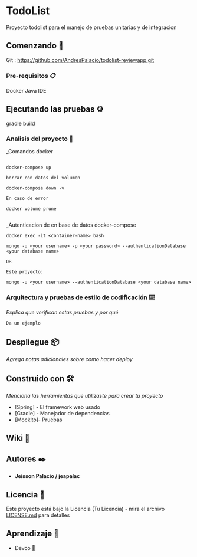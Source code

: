 # TodoList

Proyecto todolist para el manejo de pruebas unitarias y de integracion 

## Comenzando 🚀

Git : 
https://github.com/AndresPalacio/todolist-reviewapp.git



### Pre-requisitos 📋

Docker 
Java
IDE


## Ejecutando las pruebas ⚙️

gradle build 

### Analisis del proyecto 🔩

_Comandos docker 

```

docker-compose up 

borrar con datos del volumen 

docker-compose down -v 

En caso de error

docker volume prune 


```

_Autenticacion de en base de datos docker-compose 

```
docker exec -it <container-name> bash

mongo -u <your username> -p <your password> --authenticationDatabase <your database name>

OR

Este proyecto:

mongo -u <your username> --authenticationDatabase <your database name>

```




### Arquitectura y  pruebas de estilo de codificación ⌨️

_Explica que verifican estas pruebas y por qué_

```
Da un ejemplo
```

## Despliegue 📦

_Agrega notas adicionales sobre como hacer deploy_

## Construido con 🛠️

_Menciona las herramientas que utilizaste para crear tu proyecto_

* [Spring] - El framework web usado
* [Gradle] - Manejador de dependencias
* [Mockito]- Pruebas


## Wiki 📖



## Autores ✒️

* **Jeisson Palacio / jeapalac**


## Licencia 📄

Este proyecto está bajo la Licencia (Tu Licencia) - mira el archivo [LICENSE.md](LICENSE.md) para detalles

## Aprendizaje 🎁

* Devco 📢

